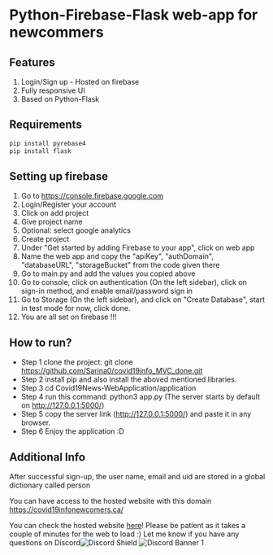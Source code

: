 # Python-Firebase-Flask web-app for newcommers

## Features
1) Login/Sign up - Hosted on firebase
2) Fully responsive UI
3) Based on Python-Flask

## Requirements
```bash
pip install pyrebase4
pip install flask
```

## Setting up firebase

1) Go to https://console.firebase.google.com
2) Login/Register your account
3) Click on add project
4) Give project name
5) Optional: select google analytics
6) Create project
7) Under "Get started by adding Firebase to your app", click on web app
8) Name the web app and copy the "apiKey", "authDomain", "databaseURL", "storageBucket" from the code given there
9) Go to main.py and add the values you copied above
10) Go to console, click on authentication (On the left sidebar), click on sign-in method, and enable email/password sign in
11) Go to Storage (On the left sidebar), and click on "Create Database", start in test mode for now, click done.
12) You are all set on firebase !!!

## How to run?

- Step 1 clone the project: git clone https://github.com/Sarina0/covid19info_MVC_done.git
- Step 2 install pip and also install the aboved mentioned libraries.
- Step 3 cd Covid19News-WebApplication/application
- Step 4 run this command: python3 app.py  (The server starts by default on http://127.0.0.1:5000/)
- Step 5 copy the server link (http://127.0.0.1:5000/) and paste it in any browser.
- Step 6 Enjoy the application :D 


## Additional Info



After successful sign-up, the user name, email and uid are stored in a global dictionary called person

You can have access to the hosted website with this domain https://covid19infonewcomers.ca/ 

You can check the hosted website [here](https://covidweb-flask-1.onrender.com/)!
Please be patient as it takes a couple of minutes for the web to load :)
Let me know if you have any questions on Discord![Discord Shield](https://discord.com/api/guilds/[sarina7426]/widget.png?style=shield)
<img src="https://discord.com/api/guilds/[sarina7426]/widget.png?style=banner1" alt="Discord Banner 1"/>

